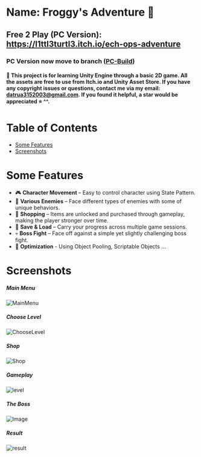 # Name: Froggy's Adventure 🐸
## Free 2 Play (PC Version): https://l1ttl3turtl3.itch.io/ech-ops-adventure
### PC Version now move to branch ([PC-Build](https://github.com/1609Dzuaa/Froggy-Adventure/tree/PC-Build))
#### 📌 This project is for learning Unity Engine through a basic 2D game. All the assets are free to use from Itch.io and Unity Asset Store. If you have any copyright issues or questions, contact me via my email: datrua3152003@gmail.com. If you found it helpful, a star would be appreciated ⭐ ^^.<br>
# Table of Contents

- [Some Features](#some-features)
- [Screenshots](#screenshots)

# Some Features
- 🎮 **Character Movement** – Easy to control character using State Pattern.
- 👾 **Various Enemies** – Face different types of enemies with some of unique behaviors.  
- 🛒 **Shopping** – Items are unlocked and purchased through gameplay, making the player stronger over time.
- 💾 **Save & Load** – Carry your progress across multiple game sessions.  
- 💀 **Boss Fight** – Face off against a simple yet slightly challenging boss fight.
- 🚀 **Optimization** - Using Object Pooling, Scriptable Objects ... 

# Screenshots
##### Main Menu
![MainMenu](https://github.com/user-attachments/assets/f199283d-0743-49f8-b6dd-1916dbd9a91e)
##### Choose Level
![ChooseLevel](https://github.com/user-attachments/assets/ba94dcc4-28ee-4169-95bf-d6a78fd6e157)
##### Shop
![Shop](https://github.com/user-attachments/assets/4d10b368-0315-44a4-b726-2a8d85484508)
##### Gameplay
![level](https://github.com/user-attachments/assets/e85a6d13-93ec-4b0a-9db4-d62980d4e89a)
##### The Boss
![Image](https://github.com/user-attachments/assets/d6f28523-89f7-4dac-8c30-4d4b1d293354)
##### Result
![result](https://github.com/user-attachments/assets/42d5e513-099b-4f6f-a802-1a848af8c2c7)
